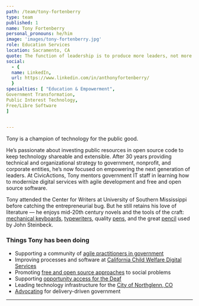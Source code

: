 ```yaml
---
path: /team/tony-fortenberry
type: team
published: 1
name: Tony Fortenberry
personal_pronouns: he/him
image: 'images/tony-fortenberry.jpg'
role: Education Services
location: Sacramento, CA
quote: The function of leadership is to produce more leaders, not more followers. (Ralph Nader)
social: 
  - {
  name: LinkedIn,
  url: https://www.linkedin.com/in/anthonyfortenberry/
  }
specialties: [ "Education & Empowerment",
Government Transformation,
Public Interest Technology,
Free/Libre Software
]

  
---
```


Tony is a champion of technology for the public good.

He’s passionate about investing public resources in open source code to keep technology shareable and extensible. After 30 years providing technical and organizational strategy to government, nonprofit, and corporate entities, he’s now focused on empowering the next generation of leaders. At CivicActions, Tony mentors government IT staff in learning how to modernize digital services with agile development and free and open source software. 

Tony attended the Center for Writers at University of Southern Mississippi before catching the entrepreneurial bug. But he still retains his love of literature — he enjoys mid-20th century novels and the tools of the craft: [mechanical keyboards](https://www.daskeyboard.com/daskeyboard-4-professional-for-mac/), [typewriters](http://mytypewriter.com/), quality [pens](https://www.penaddict.com/top-5-pens/), and the great [pencil](https://blackwing602.com/) used by John Steinbeck.



### Things Tony has been doing
* Supporting a community of [agile practitioners in government](https://www.agilegovleaders.org/)
* Improving processes and software at [California Child Welfare Digital Services](https://cwds.ca.gov/)
* Promoting [free and open source approaches](https://www.fsf.org/) to social problems
* Supporting [opportunity access for the Deaf](https://www.csd.org/)
* Leading technology infrastructure for the [City of Northglenn, CO](https://www.northglenn.org/)
* [Advocating](https://www.codeforamerica.org/) for delivery-driven government

-------------------------------
